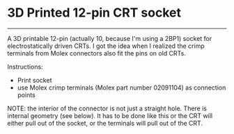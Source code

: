 # 3D Printed 12-pin CRT socket
---
A 3D printable 12-pin (actually 10, because I'm using a 2BP1) socket for electrostatically driven CRTs. I got the idea when I realized the crimp terminals from Molex connectors also fit the pins on old CRTs.

Instructions: 
* Print socket
* use Molex crimp terminals (Molex part number 02091104) as connection points

NOTE: the interior of the connector is not just a straight hole. There is internal geometry (see below). It has to be done like this or the CRT will either pull out of the socket, or the terminals will pull out of the CRT.

